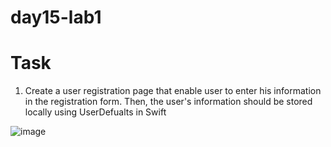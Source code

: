 # day15-lab1

# Task 
1. Create a user registration page that enable user to enter his information in the registration form. Then, the user's information should be stored locally using UserDefualts in Swift 

![image](https://user-images.githubusercontent.com/44459664/137201276-fec389e8-7641-4593-8be5-0a1f48be017f.png)

